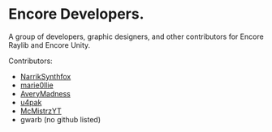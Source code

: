 # Encore Developers.

A group of developers, graphic designers, and other contributors for Encore Raylib and Encore Unity.

Contributors:

- [NarrikSynthfox](https://github.com/NarrikSynthfox)
- [marie0llie](https://github.com/marie0llie)
- [AveryMadness](https://github.com/AveryMadness)
- [u4pak](https://github.com/u4pak)
- [McMistrzYT](https://github.com/McMistrzYT)
- gwarb (no github listed)
